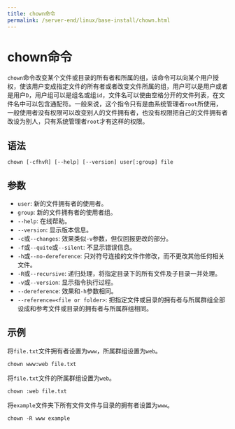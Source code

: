 ```yaml
---
title: chown命令
permalink: /server-end/linux/base-install/chown.html
---
```


# chown命令

`chown`命令改变某个文件或目录的所有者和所属的组，该命令可以向某个用户授权，使该用户变成指定文件的所有者或者改变文件所属的组，用户可以是用户或者是用户`D`，用户组可以是组名或组`id`，文件名可以使由空格分开的文件列表，在文件名中可以包含通配符。一般来说，这个指令只有是由系统管理者`root`所使用，一般使用者没有权限可以改变别人的文件拥有者，也没有权限把自己的文件拥有者改设为别人，只有系统管理者`root`才有这样的权限。

## 语法

```shell
chown [-cfhvR] [--help] [--version] user[:group] file
```

## 参数

- `user`: 新的文件拥有者的使用者。
- `group`: 新的文件拥有者的使用者组。
- `--help`: 在线帮助。
- `--version`: 显示版本信息。
- `-c`或`--changes`: 效果类似`-v`参数，但仅回报更改的部分。
- `-f`或`--quite`或`--silent`: 不显示错误信息。
- `-h`或`--no-dereference`: 只对符号连接的文件作修改，而不更改其他任何相关文件。
- `-R`或`--recursive`: 递归处理，将指定目录下的所有文件及子目录一并处理。
- `-v`或`--version`: 显示指令执行过程。
- `--dereference`: 效果和`-h`参数相同。
- `--reference=<file or folder>`: 把指定文件或目录的拥有者与所属群组全部设成和参考文件或目录的拥有者与所属群组相同。

## 示例

将`file.txt`文件拥有者设置为`www`，所属群组设置为`web`。

```shell
chown www:web file.txt
```

将`file.txt`文件的所属群组设置为`web`。

```shell
chown :web file.txt
```

将`example`文件夹下所有文件文件与目录的拥有者设置为`www`。

```shell
chown -R www example
```
